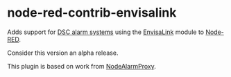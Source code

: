 # node-red-contrib-envisalink
Adds support for [DSC alarm systems] using the [EnvisaLink] module to [Node-RED].

Consider this version an alpha release.

This plugin is based on work from [NodeAlarmProxy].

[Node-RED]:           http://nodered.org/
[DSC alarm systems]:  http://www.dsc.com/
[EnvisaLink]:         http://www.eyezon.com/
[NodeAlarmProxy]:     https://github.com/entrocode/NodeAlarmProxy
